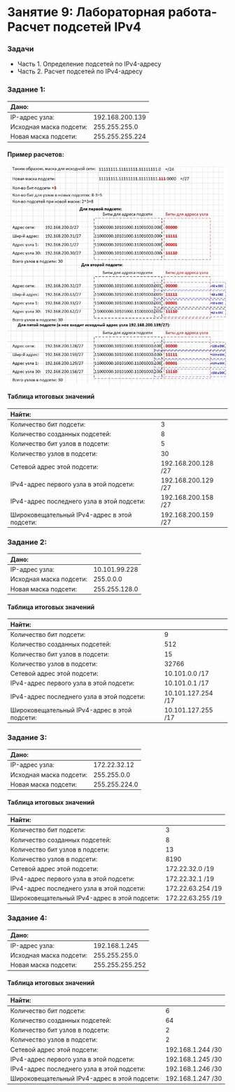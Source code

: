 # Занятие 9: Лабораторная работа-Расчет подсетей IPv4

### Задачи
* Часть 1. Определение подсетей по IPv4-адресу
* Часть 2. Расчет подсетей по IPv4-адресу

### Задание 1:

| Дано: | |
| :------------ | :------------ |
| IP-адрес узла: | 192.168.200.139 |
| Исходная маска подсети: | 255.255.255.0 |
| Новая маска подсети: | 255.255.255.224 |

#### Пример расчетов:

![](R1.jpg)

#### Таблица итоговых значений

| Найти: | |
| :------------ | :------------ |
| Количество бит подсети: | 3 |
| Количество созданных подсетей: | 8 |
| Количество бит узлов в подсети: | 5 |
| Количество узлов в подсети: | 30 |
| Сетевой адрес этой подсети: | 192.168.200.128 /27 |
| IPv4-адрес первого узла в этой подсети: | 192.168.200.129 /27 |
| IPv4-адрес последнего узла в этой подсети: | 192.168.200.158 /27 |
| Широковещательный IPv4-адрес в этой подсети: | 192.168.200.159 /27 |

### Задание 2:

| Дано: | |
| :------------ | :------------ |
| IP-адрес узла: | 10.101.99.228|
| Исходная маска подсети: | 255.0.0.0|
| Новая маска подсети: | 255.255.128.0|

#### Таблица итоговых значений

| Найти: | |
| :------------ | :------------ |
| Количество бит подсети: | 9 |
| Количество созданных подсетей: | 512 |
| Количество бит узлов в подсети: | 15 |
| Количество узлов в подсети: | 32766 |
| Сетевой адрес этой подсети: | 10.101.0.0 /17|
| IPv4-адрес первого узла в этой подсети: | 10.101.0.1 /17 |
| IPv4-адрес последнего узла в этой подсети: | 10.101.127.254 /17 |
| Широковещательный IPv4-адрес в этой подсети: | 10.101.127.255 /17|

### Задание 3:

| Дано: | |
| :------------ | :------------ |
| IP-адрес узла: | 172.22.32.12|
| Исходная маска подсети: | 255.255.0.0|
| Новая маска подсети: | 255.255.224.0|

#### Таблица итоговых значений

| Найти: | |
| :------------ | :------------ |
| Количество бит подсети: | 3 |
| Количество созданных подсетей: | 8 |
| Количество бит узлов в подсети: | 13 |
| Количество узлов в подсети: | 8190 |
| Сетевой адрес этой подсети: | 172.22.32.0 /19|
| IPv4-адрес первого узла в этой подсети: | 172.22.32.1 /19 |
| IPv4-адрес последнего узла в этой подсети: | 172.22.63.254 /19 |
| Широковещательный IPv4-адрес в этой подсети: | 172.22.63.255 /19|

### Задание 4:

| Дано: | |
| :------------ | :------------ |
| IP-адрес узла: | 192.168.1.245|
| Исходная маска подсети: | 255.255.255.0 |
| Новая маска подсети: | 255.255.255.252 |

#### Таблица итоговых значений

| Найти: | |
| :------------ | :------------ |
| Количество бит подсети: | 6 |
| Количество созданных подсетей: | 64 |
| Количество бит узлов в подсети: | 2 |
| Количество узлов в подсети: | 2 |
| Сетевой адрес этой подсети: | 192.168.1.244 /30|
| IPv4-адрес первого узла в этой подсети: | 192.168.1.245 /30 |
| IPv4-адрес последнего узла в этой подсети: | 192.168.1.246 /30 |
| Широковещательный IPv4-адрес в этой подсети: | 192.168.1.247 /30|
